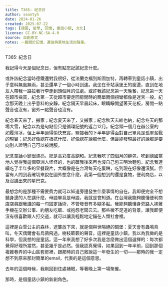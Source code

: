 ```yaml
---
title: T365: 紀念日
author: seantyh
date: 2024-01-26
created: 2025-07-22
tags: [德國, 留學, 回憶, 童話小鎮, 文化]
license: CC-BY-NC-SA-4.0
source: 自創原文
notes: 一篇關於記憶、遷徙與異地生活的隨筆。
---
```

T365: 紀念日

我記得今天是個紀念日，但有點忘記該紀念什麼。

或許該紀念當時德鐵還對我很好，從法蘭克福到斯圖加特，再轉車到童話小鎮，出乎意料無風無雨，甚至還早了一個小時到達。我坐在車站漢堡王的窗邊，直到在地友人帶我一路拉著行李走到頭個月的住處。或許我該紀念第一天晚餐，紀念第一天在超市採買，紀念第一天從超市要走回房間時的簡單兩個拐彎都像是迷宮一般。紀念那天晚上出乎意料的安靜，紀念隔天早晨起床，眼睛睜開望著天花板，房間一點聲音也沒有，窗外一點聲音也沒有。

紀念春天來了，搬家；紀念夏天來了，又搬家；紀念秋天去維也納，紀念冬天的那場大雪，紀念以為是句點但只是循環記號的返台12月。紀念頭一個月在辦公室的如履薄冰，但上半年過得愉快充實，緊接著的下半年卻得面對自己畢竟是孤軍奮戰的現實；紀念好像總在抵抗什麼，好像總在說服什麼，但最終發現最好的說服是要向別人證明自己可以被說服。

紀念童話小鎮很漂亮，總是高彩度高飽和。紀念我吃了四個月的麵包，吃到德國當地人覺得我這個亞洲人怪怪的，也的確我後來再也沒自己包三明治麵包。紀念我連續吃了半年多的早餐穀片，大概像是在台灣每天吃蛋餅，吃到現在好像還沒膩。但當有人問到我確切來說在國外想念什麼，我第一個想到的還是食物，便利商店，以及沒講出來的星巴克。

最想念的是那種不需要費力就可以知道旁邊發生什麼事情的自在。我即便完全不想聽身邊的人在講什麼，母語畢竟是母語，我就是會知道。在台灣我能夠聽懂便利商店店員跟我講的每一句固定話術，不管發音有多糊多黏。我能夠聽懂身旁路人抱著手機在交辦公事、約朋友吃飯、或抱怨老闆云云。那些微不足道的背景，讓我即便沒有很喜歡跟人打交道，就可以讓我輕鬆地定錨在人類社會裡。

這裡是白雪公主的森林，遮簾放下來，就是個與世隔絕的碉堡：夏天會有蟲鳴鳥叫，冬天偶爾會有烏鴉飛過，樹枝簌簌的聲音。這裡是童話小鎮，我以為我做的是科學，但我想的是童話。這一年來我想了好多次我是怎麼做出這個選擇的：每次都覺得好理所當然，甚至幾乎是必然。但我認真覺得，如果回到一年半前，回到那個複雜巷弄的中山區套房裡，跟那時的自己敘說這一年發生的一切——那時的我一定想不到原來那封簡單的email，代表的是這個意思。

去年的這個時候，我剛回到住處補眠，等著晚上第一場聚餐。

那時，是個童話小鎮的新創角色。